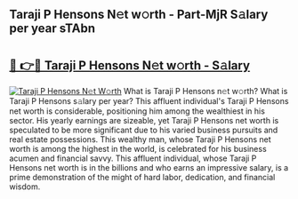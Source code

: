 ## Taraji P Hensons N𝚎t w𝚘rth - Part-MjR S𝚊lary per year sTAbn

# <h2><a href="http://gc04ycb.nevu.top/?p=Taraji+P+Hensons">🔗 👉🔴 Taraji P Hensons N𝚎t w𝚘rth - S𝚊lary</a></h2>

[![Taraji P Hensons N𝚎t W𝚘rth](https://i.imgur.com/Oavwk0R.jpeg)](http://gc04ycb.nevu.top/?p=Taraji+P+Hensons)
What is Taraji P Hensons n𝚎t w𝚘rth? What is Taraji P Hensons s𝚊lary per year?
This affluent individual's Taraji P Hensons net worth is considerable, positioning him among the wealthiest in his sector. His yearly earnings are sizeable, yet Taraji P Hensons net worth is speculated to be more significant due to his varied business pursuits and real estate possessions. This wealthy man, whose Taraji P Hensons net worth is among the highest in the world, is celebrated for his business acumen and financial savvy. This affluent individual, whose Taraji P Hensons net worth is in the billions and who earns an impressive salary, is a prime demonstration of the might of hard labor, dedication, and financial wisdom.

